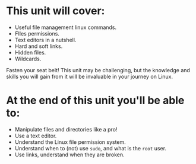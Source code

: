 # This unit will cover:
- Useful file management linux commands.
- FIles permissions.
- Text editors in a nutshell.
- Hard and soft links.
- Hidden files.
- Wildcards.

Fasten your seat belt! This unit may be challenging, but the knowledge and skills you will gain from it will be invaluable in your journey on Linux. 

# At the end of this unit you'll be able to:
- Manipulate files and directories like a pro!
- Use a text editor.
- Understand the Linux file permission  system.
- Understand when to (not) use `sudo`, and what is the `root` user. 
- Use links, understand when they are broken.